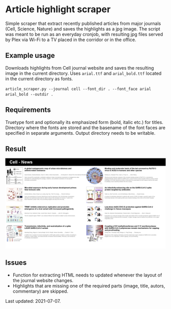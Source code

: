 # Article highlight scraper

Simple scraper that extract recently published articles from major journals (Cell, Science, Nature) and saves the highlights as a jpg image. The script was meant to be run as an everyday cronjob, with resulting jpg files served by Plex via Wi-Fi to a TV placed in the corridor or in the office.

## Example usage
Downloads highlights from Cell journal website and saves the resulting image in the current directory. Uses `arial.ttf` and `arial_bold.ttf` located in the current directory as fonts.

`
article_scraper.py --journal cell --font_dir . --font_face arial arial_bold --outdir .
`

## Requirements
Truetype font and optionally its emphasized form (bold, italic etc.) for titles.
Directory where the fonts are stored and the basename of the font faces are
specified in separate arguments. Output directory needs to be writable.

## Result
![Cell news](cell_news_example.jpg)

## Issues
- Function for extracting HTML needs to updated whenever the layout of the journal website changes.
- Highlights that are missing one of the required parts (image, title, autors, commentary) are skipped.

Last updated: 2021-07-07.
